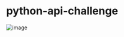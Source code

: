 # python-api-challenge
![image](https://user-images.githubusercontent.com/120693432/222644284-46745ab5-d1c1-4750-9838-4ce05ac4f0a3.png)
